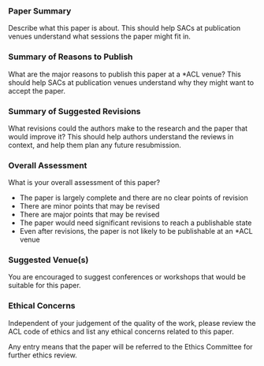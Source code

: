### Paper Summary

Describe what this paper is about. This should help SACs at publication venues understand what sessions the paper might fit in.
### Summary of Reasons to Publish

What are the major reasons to publish this paper at a *ACL venue? This should help SACs at publication venues understand why they might want to accept the paper.

### Summary of Suggested Revisions

What revisions could the authors make to the research and the paper that would improve it? This should help authors understand the reviews in context, and help them plan any future resubmission.

### Overall Assessment

What is your overall assessment of this paper?  

* The paper is largely complete and there are no clear points of revision
* There are minor points that may be revised
* There are major points that may be revised
* The paper would need significant revisions to reach a publishable state
* Even after revisions, the paper is not likely to be publishable at an *ACL venue

### Suggested Venue(s)

You are encouraged to suggest conferences or workshops that would be suitable for this paper.

### Ethical Concerns

Independent of your judgement of the quality of the work, please review the ACL code of ethics and list any ethical concerns related to this paper. 

Any entry means that the paper will be referred to the Ethics Committee for further ethics review. 

